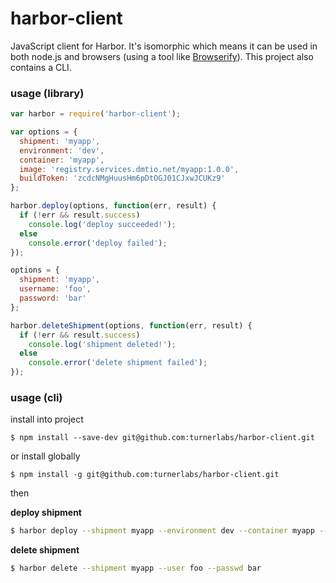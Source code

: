 # harbor-client

JavaScript client for Harbor.  It's isomorphic which means it can be used in both node.js and browsers (using a tool like [Browserify](http://browserify.org)). This project also contains a CLI.

### usage (library)

```js
var harbor = require('harbor-client');

var options = {
  shipment: 'myapp',
  environment: 'dev',
  container: 'myapp',
  image: 'registry.services.dmtio.net/myapp:1.0.0',
  buildToken: 'zcdcNMgHuusHm6pDtOGJ01CJxwJCUKz9'
};

harbor.deploy(options, function(err, result) {
  if (!err && result.success)
    console.log('deploy succeeded!');
  else
    console.error('deploy failed');
});

options = {
  shipment: 'myapp',
  username: 'foo',
  password: 'bar'
};

harbor.deleteShipment(options, function(err, result) {
  if (!err && result.success)
    console.log('shipment deleted!');
  else
    console.error('delete shipment failed');
});

```

### usage (cli)

install into project
```
$ npm install --save-dev git@github.com:turnerlabs/harbor-client.git
```

or install globally
```
$ npm install -g git@github.com:turnerlabs/harbor-client.git
```

then

**deploy shipment**
```bash
$ harbor deploy --shipment myapp --environment dev --container myapp --image registry.services.dmtio.net/myapp:1.0.0 --buildtoken zcdcNMgHuusHm6pDtOGJ01CJxwJCUKz9
```

**delete shipment**
```bash
$ harbor delete --shipment myapp --user foo --passwd bar
```
